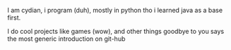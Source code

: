 I am cydian, i program (duh), mostly in python tho i learned java as a base first.

I do cool projects like games (wow), and other things
goodbye to you says the most generic introduction on git-hub
